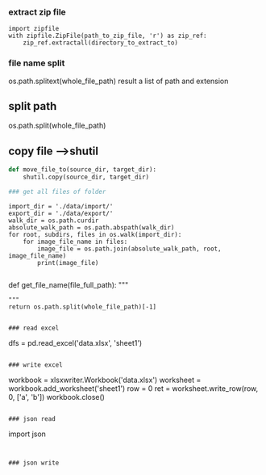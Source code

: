
### extract zip file
```
import zipfile
with zipfile.ZipFile(path_to_zip_file, 'r') as zip_ref:
    zip_ref.extractall(directory_to_extract_to)
```

### file name split
os.path.splitext(whole_file_path) result a list of path and extension

## split path
os.path.split(whole_file_path)

## copy file -->shutil
```python
def move_file_to(source_dir, target_dir):
    shutil.copy(source_dir, target_dir)

### get all files of folder
```
    import_dir = './data/import/'
    export_dir = './data/export/'
    walk_dir = os.path.curdir
    absolute_walk_path = os.path.abspath(walk_dir)
    for root, subdirs, files in os.walk(import_dir):
        for image_file_name in files:
            image_file = os.path.join(absolute_walk_path, root, image_file_name)
            print(image_file)
``` 

```
def get_file_name(file_full_path):
    """

    """
    return os.path.split(whole_file_path)[-1]
```

### read excel
```
dfs = pd.read_excel('data.xlsx', 'sheet1')
```

### write excel
```
workbook = xlsxwriter.Workbook('data.xlsx')
worksheet = workbook.add_worksheet('sheet1')
row = 0
ret = worksheet.write_row(row, 0, ['a', 'b'])
workbook.close()
```

### json read
```
import json

```


### json write
